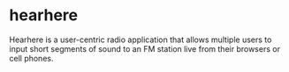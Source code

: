 # hearhere
Hearhere is a user-centric radio application that allows multiple users to input short segments of sound to an FM station live from their browsers or cell phones.
